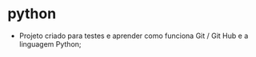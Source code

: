 # python

- Projeto criado para testes e aprender como funciona Git / Git Hub e a linguagem Python;
